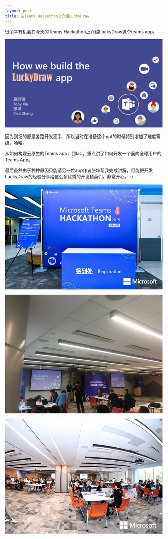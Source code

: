 ```yaml
---
layout: post
title: 在Teams Hackathon上介绍LuckyDraw
---
```


很荣幸有机会在今天的Teams Hackathon上介绍LuckyDraw这个teams app。

![Teams](../images/post20191115/001.png)

因为到场的都是各路开发高手，所以当时在准备这个ppt的时候特别增加了难度等级，哈哈。

从如何构建云原生的Teams app，到IaC，重点讲了如何开发一个面向全球用户的Teams App。

最后虽然由于种种原因只能请另一位app作者张坤帮我完成讲解，但能把开发LuckyDraw的经验分享给这么多优秀的开发精英们，非常开心。 :)

![Teams](../images/post20191115/002.jpg)

![Teams](../images/post20191115/003.jpg)

![Teams](../images/post20191115/004.jpg)
